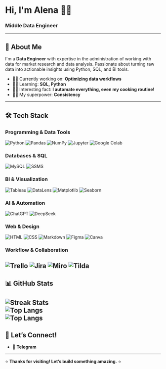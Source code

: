# **Hi, I'm Alena** 👩‍💻  
### **Middle Data Engineer**
---
## **🚀 About Me**  
I'm a **Data Engineer** with expertise in the administration of working with data for market research and data analysis. Passionate about turning raw data into actionable insights using Python, SQL, and BI tools.  
- 🧙‍♀️ Currently working on: **Optimizing data workflows**  
- 👩‍🔬 Learning: **SQL, Python**  
- 👩‍🍳 Interesting fact: **I automate everything, even my cooking routine!**
- 🦸‍♂️ My superpower: **Consistency** 
---
## **🛠️ Tech Stack**  
### **Programming & Data Tools**  
![Python](https://img.shields.io/badge/Python-3776AB?style=for-the-badge&logo=python&logoColor=white)
![Pandas](https://img.shields.io/badge/Pandas-150458?style=for-the-badge&logo=pandas&logoColor=white)
![NumPy](https://img.shields.io/badge/NumPy-013243?style=for-the-badge&logo=numpy&logoColor=white)
![Jupyter](https://img.shields.io/badge/Jupyter-F37626?style=for-the-badge&logo=jupyter&logoColor=white)
![Google Colab](https://img.shields.io/badge/Google_Colab-F9AB00?style=for-the-badge&logo=googlecolab&logoColor=white)
### **Databases & SQL**  
![MySQL](https://img.shields.io/badge/MySQL-4479A1?style=for-the-badge&logo=mysql&logoColor=white)
![SSMS](https://img.shields.io/badge/SQL_Server-CC2927?style=for-the-badge&logo=microsoftsqlserver&logoColor=white)
### **BI & Visualization**  
![Tableau](https://img.shields.io/badge/Tableau-E97627?style=for-the-badge&logo=tableau&logoColor=white)
![DataLens](https://img.shields.io/badge/Yandex_DataLens-FF0000?style=for-the-badge&logo=yandex&logoColor=white)
![Matplotlib](https://img.shields.io/badge/Matplotlib-%23ffffff?style=for-the-badge&logo=matplotlib&logoColor=black)
![Seaborn](https://img.shields.io/badge/Seaborn-0C7BDC?style=for-the-badge)
### **AI & Automation**  
![ChatGPT](https://img.shields.io/badge/ChatGPT-74AA9C?style=for-the-badge&logo=openai&logoColor=white)
![DeepSeek](https://img.shields.io/badge/DeepSeek-05122A?style=for-the-badge)
### **Web & Design**  
![HTML](https://img.shields.io/badge/HTML-E34F26?style=for-the-badge&logo=html5&logoColor=white)
![CSS](https://img.shields.io/badge/CSS-1572B6?style=for-the-badge&logo=css3&logoColor=white)
![Markdown](https://img.shields.io/badge/Markdown-000000?style=for-the-badge&logo=markdown&logoColor=white)
![Figma](https://img.shields.io/badge/Figma-F24E1E?style=for-the-badge&logo=figma&logoColor=white)
![Canva](https://img.shields.io/badge/Canva-00C4CC?style=for-the-badge&logo=canva&logoColor=white)
### **Workflow & Collaboration**  
![Trello](https://img.shields.io/badge/Trello-0052CC?style=for-the-badge&logo=trello&logoColor=white)
![Jira](https://img.shields.io/badge/Jira-0052CC?style=for-the-badge&logo=jira&logoColor=white)
![Miro](https://img.shields.io/badge/Miro-050038?style=for-the-badge&logo=miro&logoColor=white)
![Tilda](https://img.shields.io/badge/Tilda-FF445A?style=for-the-badge)
---
## **📊 GitHub Stats**  
![Streak Stats](https://streak-stats.demolab.com/?user=AlenaKeller&theme=monokai&hide_border=true)  
![Top Langs](https://github-readme-stats.vercel.app/api/top-langs/?username=AlenaKeller&layout=compact&theme=radical&hide_border=true)  
![Top Langs](https://github-readme-stats.vercel.app/api/top-langs/?username=AlenaKeller&layout=compact&theme=radical&hide_border=true)
---
## **💌 Let’s Connect!**    
- 📱 **Telegram** 
---
⭐ **Thanks for visiting! Let’s build something amazing.** ⭐  
